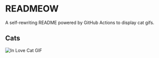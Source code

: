 # READMEOW

A self-rewriting README powered by GitHub Actions to display cat gifs.

## Cats

![In Love Cat GIF](https://media3.giphy.com/media/v1.Y2lkPTlhY2QwMmRhbHVhaG1pa2x2N29nMHB5N3dmeGFhcnd0MnhvNnhzaXk3ZW83NnhpaSZlcD12MV9naWZzX3NlYXJjaCZjdD1n/MDJ9IbxxvDUQM/200.gif)
